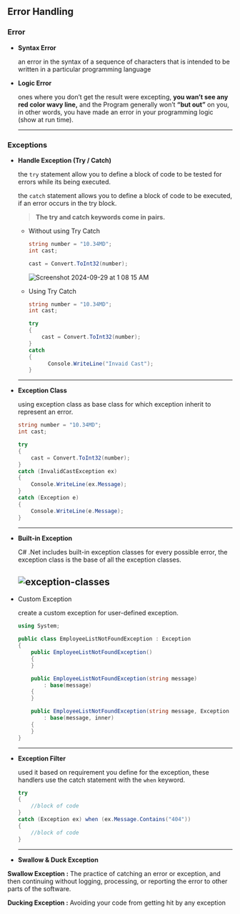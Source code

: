 ## Error Handling

### Error

- **Syntax Error**
    
    an error in the syntax of a sequence of characters that is intended to be written in a particular programming language
    
- **Logic Error**
    
    ones where you don’t get the result were excepting, **you wan’t see any red color wavy line,** and the Program generally won’t **“but out”** on you, in other words, you have made an error in your programming logic (show at run time).
    
    ---
    

### Exceptions

- **Handle Exception (Try / Catch)**
    
    the `try` statement allow you to define a block of code to be tested for errors while its being executed.
    
    the `catch` statement allows you to define a block of code to be executed, if an error occurs in the try block.
    
    > **The try and catch keywords come in pairs.**
    > 
    - Without using Try Catch
        
        ```csharp
        string number = "10.34MD";
        int cast;
        
        cast = Convert.ToInt32(number);
        ```
        
        ![Screenshot 2024-09-29 at 1 08 15 AM](https://github.com/user-attachments/assets/2e34778b-3a84-485d-be58-fe166a694142)

    - Using Try Catch
        
        ```csharp
        string number = "10.34MD";
        int cast;
        
        try
        {
            cast = Convert.ToInt32(number);
        }
        catch
        {
        	  Console.WriteLine("Invaid Cast");
        }
        ```
        
    
    ---
    
- **Exception Class**
    
    using exception class as base class for which exception inherit to represent an error.
    
    ```csharp
    string number = "10.34MD";
    int cast;
    
    try
    {
        cast = Convert.ToInt32(number);
    }
    catch (InvalidCastException ex)
    {
        Console.WriteLine(ex.Message);
    }
    catch (Exception e)
    {
        Console.WriteLine(e.Message);
    }
    ```
    
    ---
    
- **Built-in Exception**
    
    C# .Net includes built-in exception classes for every possible error, the exception class is the base of all the exception classes.
  
    ![exception-classes](https://github.com/user-attachments/assets/5f623e25-8676-49a2-a871-7d4988fdad56)
    ---

    
- Custom Exception
    
    create a custom exception for user-defined exception.
    
    ```csharp
    using System;
    
    public class EmployeeListNotFoundException : Exception
    {
        public EmployeeListNotFoundException()
        {
        }
    
        public EmployeeListNotFoundException(string message)
            : base(message)
        {
        }
    
        public EmployeeListNotFoundException(string message, Exception inner)
            : base(message, inner)
        {
        }
    }
    ```
    
    ---
    
- **Exception Filter**
    
    used it based on requirement you define for the exception, these handlers use the catch statement with the `when` keyword.
    
    ```csharp
    try
    {
        //block of code
    }
    catch (Exception ex) when (ex.Message.Contains("404"))
    {
        //block of code
    }
    ```
    
    ---
    
- **Swallow & Duck Exception**

**Swallow Exception :** The practice of catching an error or exception, and then continuing without logging, processing, or reporting the error to other parts of the software.

**Ducking Exception :** Avoiding your code from getting hit by any exception
